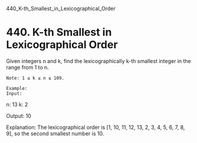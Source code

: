 440_K-th_Smallest_in_Lexicographical_Order
# 440. K-th Smallest in Lexicographical Order

Given integers n and k, find the lexicographically k-th smallest
        integer in the range from 1 to n.

    Note: 1 ≤ k ≤ n ≤ 109.

    Example:
    Input:
n: 13   k: 2

Output:
10

Explanation:
The lexicographical order is [1, 10, 11, 12, 13, 2, 3, 4, 5, 6, 7, 8, 9], so the second smallest number is 10.